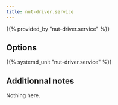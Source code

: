 ```yaml
---
title: nut-driver.service
---
```


{{% provided_by "nut-driver.service" %}}

## Options

{{% systemd_unit "nut-driver.service" %}}

## Additionnal notes

Nothing here.